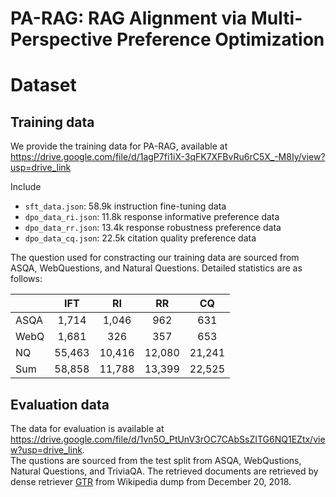 # PA-RAG: RAG Alignment via Multi-Perspective Preference Optimization

# Dataset
## Training data
We provide the training data for PA-RAG, available at  
https://drive.google.com/file/d/1agP7fi1iX-3qFK7XFBvRu6rC5X_-M8Iy/view?usp=drive_link

Include
 * `sft_data.json`: 58.9k instruction fine-tuning data
 * `dpo_data_ri.json`: 11.8k response informative preference data
 * `dpo_data_rr.json`: 13.4k response robustness preference data
 * `dpo_data_cq.json`: 22.5k citation quality preference data

The question used for constracting our training data are sourced from  ASQA, WebQuestions, and Natural Questions. Detailed statistics are as follows:

||IFT|RI|RR|CQ|
|:--|:--:|:--:|:--:|:--:|
|ASQA|1,714|1,046|962|631|
|WebQ|1,681|326|357|653|
|NQ|55,463|10,416|12,080|21,241|
|Sum|58,858|11,788|13,399|22,525|

## Evaluation data
The data for evaluation is available at  
https://drive.google.com/file/d/1vn5O_PtUnV3rOC7CAbSsZITG6NQ1EZtx/view?usp=drive_link.  
The qustions are sourced from the test split from ASQA, WebQustions, Natural Questions, and TriviaQA. The retrieved documents are retrieved by dense retriever [GTR](https://huggingface.co/sentence-transformers/gtr-t5-xxl) from Wikipedia dump from December 20, 2018.
